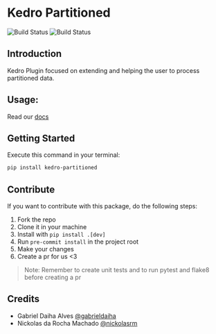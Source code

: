 # Kedro Partitioned

![Build Status](https://dev.azure.com/ipiranga-dev/prj-ciencia-de-dados/_apis/build/status/ProjetaAi.kedro-multinode?branchName=main)
![Build Status](https://img.shields.io/azure-devops/coverage/ipiranga-dev/prj-ciencia-de-dados/101/master)

## Introduction

Kedro Plugin focused on extending and helping the user to process partitioned data.

## Usage:

Read our [docs](https://projetaai.github.io/kedro-partitioned/)

## Getting Started

Execute this command in your terminal:

```bash
pip install kedro-partitioned
```

## Contribute

If you want to contribute with this package, do the following steps:

1. Fork the repo
2. Clone it in your machine
3. Install with `pip install .[dev]`
4. Run `pre-commit install` in the project root
5. Make your changes
6. Create a pr for us <3

> Note: Remember to create unit tests and to run pytest and flake8 before creating a pr

## Credits

* Gabriel Daiha Alves [@gabrieldaiha](https://github.com/nickolasrm)
* Nickolas da Rocha Machado [@nickolasrm](https://github.com/gabrieldaiha)
